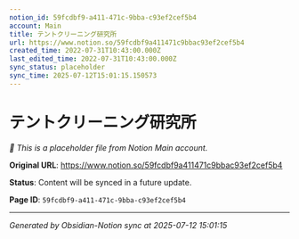 ```yaml
---
notion_id: 59fcdbf9-a411-471c-9bba-c93ef2cef5b4
account: Main
title: テントクリーニング研究所
url: https://www.notion.so/59fcdbf9a411471c9bbac93ef2cef5b4
created_time: 2022-07-31T10:43:00.000Z
last_edited_time: 2022-07-31T10:43:00.000Z
sync_status: placeholder
sync_time: 2025-07-12T15:01:15.150573
---
```


# テントクリーニング研究所

*🔄 This is a placeholder file from Notion Main account.*

**Original URL**: https://www.notion.so/59fcdbf9a411471c9bbac93ef2cef5b4

**Status**: Content will be synced in a future update.

**Page ID**: `59fcdbf9-a411-471c-9bba-c93ef2cef5b4`

---

*Generated by Obsidian-Notion sync at 2025-07-12 15:01:15*
